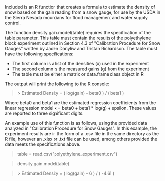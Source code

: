 Included is an R function that creates a formula to estimate the density of snow based on the gain reading from a snow gauge, for use by the USDA in the Sierra Nevada mountians for flood management and water supply control.  

The function density.gain.model(table) requires the specification of the table parameter. This table must contain the results of the polyethylene block experiment outlined in Section 4.3 of "Calibration Procedure for Snow Gauges" written by Jaden Danyliw and Tristan Richardson. The table must have the following specifications:
- The first column is a list of the densities (x) used in the experiment
- The second column is the measured gains (g) from the experiment
- The table must be either a matrix or data.frame class object in R

The output will print the following to the R console:

> \> Estimated Density = ( log(gain) - beta0 ) / ( beta1 )

Where beta0 and beta1 are the estimated regression coefficients from the linear regression model x = beta0 + beta1 * log(g) + epsilon. These values are reported to three significant digits. 

An example use of this function is as follows, using the provided data analyzed in "Calibration Procedure for Snow Gauges". In this example, the experiment results are in the form of a .csv file in the same directory as the R file, however an .xlsx or .txt file can be used, among others provided the data meets the specifications above.

> table = read.csv("polyethylene_experiment.csv")

> density.gain.model(table)

> \> Estimated Density = ( log(gain) - 6 ) / ( -4.61 )
